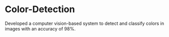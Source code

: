 # Color-Detection
Developed a computer vision-based system to detect and classify colors in images with an accuracy of 98%.
